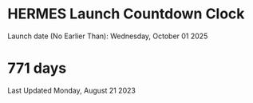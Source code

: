 # HERMES Launch Countdown Clock

Launch date (No Earlier Than): Wednesday, October 01 2025
# 771 days

Last Updated Monday, August 21 2023